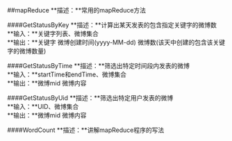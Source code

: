 ##mapReduce
**描述：**常用的mapReduce方法   

####GetStatusByKey
**描述：**计算出某天发表的包含指定关键字的微博数  
**输入：**关键字列表、微博集合  
**输出：**关键字  微博创建时间(yyyy-MM-dd)  微博数(该天中创建的包含该关键字的微博数量)  

####GetStatusByTime
**描述：**筛选出特定时间段内发表的微博  
**输入：**startTime和endTime、微博集合  
**输出：**微博mid  微博内容  

####GetStatusByUid
**描述：**筛选出特定用户发表的微博  
**输入：**UID、微博集合  
**输出：**微博mid  微博内容  

####WordCount
**描述：**讲解mapReduce程序的写法  

